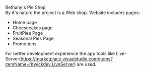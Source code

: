 Bethany's Pie Shop  
By it's nature the project is a Web shop.
Website includes  pages:
- Home page
- Cheesecakes page
- FruitPiee Page
- Seasonal Pies Page
- Promotions
 
For better development experience the app tools like Live-Server(https://marketplace.visualstudio.com/items?itemName=ritwickdey.LiveServer) are used.
